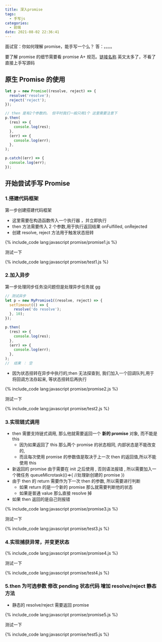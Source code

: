 ```yaml
---
title: 深入promise
tags:
  - 手写js
categories:
  - 前端
date: 2021-08-02 22:36:41
---
```


面试官：你如何理解 promise，能手写一个么？ 答：。。。。

<!-- more -->

要了解 promise 的细节需要看 promise A+ 规范。[链接名称](https://promisesaplus.com/) 英文太多了，不看了直接上手写源码

## 原生 Promise 的使用

```javascript
let p = new Promise((resolve, reject) => {
  resolve('resolve');
  reject('reject');
});

// then 是有2个参数的。 但平时我们一般只用1个 这里需要注意下
p.then(
  (res) => {
    console.log(res);
  },
  (err) => {
    console.log(err);
  },
);

p.catch((err) => {
  console.log(err);
});
```

## 开始尝试手写 Promise

### 1.搭建代码框架

第一步创建搭建代码框架

- 这里需要在构造函数传入一个执行器 ，并立即执行
- then 方法需要传入 2 个参数,用于执行返回结果 onFulfilled, onRejected
- 创建 resolve, reject 方法用于触发状态扭转

{% include_code lang:javascript promise/promise1.js %}

测试一下

{% include_code lang:javascript promise/test1.js %}

### 2.加入异步

第一步处理同步任务没问题但是处理异步任务就 gg

```javascript
// 测试异步
let p = new MyPromise1((resolve, reject) => {
  setTimeout(() => {
    resolve('do resolve');
  }, 10);
});

p.then(
  (res) => {
    console.log(res);
  },
  (err) => {
    console.log(err);
  },
);
//  结果 ： 空
```

- 因为状态扭转在异步中执行的,then 无法探查到, 我们加入一个回调队列,用于将回调方法存起来, 等状态扭转后再执行

{% include_code lang:javascript promise/promise2.js %}

测试一下

{% include_code lang:javascript promise/test2.js %}

### 3.实现链式调用

- then 需要支持链式调用, 那么他就需要返回一个 **新的 promise** 对象, 而不能是 this
  - 因为如果返回了 this 那么两个 promise 的状态相同, 内部状态是不能改变的,
  - 而且每次使用 promise 的参数值是取决于上一次 then 的返回值,所以不能使用 this
- 新返回的 promise 由于需要在 init 之后使用 , 否则语法报错 , 所以需要加入一个微任务 queueMicrotask(()=>{ //处理新创建的 promise })
- 由于 then 的 return 需要作为下一次 then 的参数, 所以需要进行判断
  - 如果 return 的是一个新的 promise 那么就需要判断他的状态
  - 如果是普通 value 那么直接 resolve 掉
- 如果 then 返回的是自己则报错

{% include_code lang:javascript promise/promise3.js %}

测试一下

{% include_code lang:javascript promise/test3.js %}

### 4.实现捕获异常，并变更状态

{% include_code lang:javascript promise/promise4.js %}

测试一下

{% include_code lang:javascript promise/test4.js %}

### 5.then 为可选参数 修改 pending 状态代码 增加 resolve/reject 静态方法

- 静态的 resolve/reject 需要返回 promise

{% include_code lang:javascript promise/promise5.js %}

测试一下

{% include_code lang:javascript promise/test5.js %}
